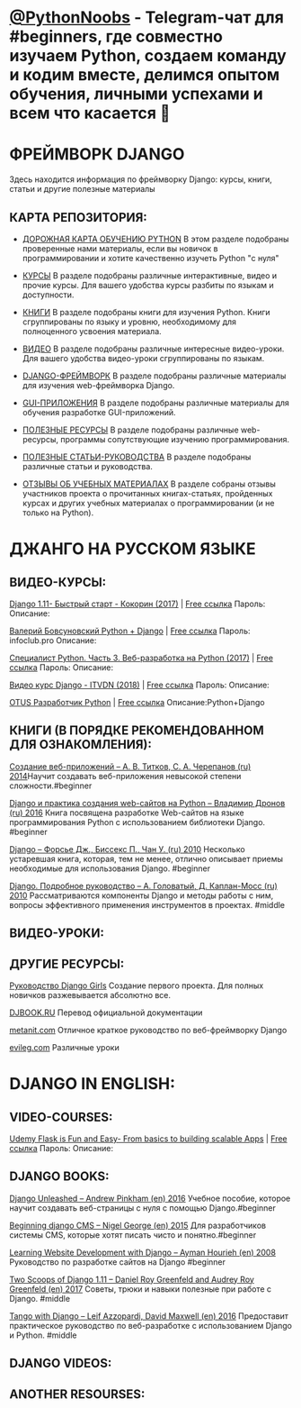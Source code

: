 # [@PythonNoobs](https://t.me/python_noobs) - Telegram-чат для #beginners, где совместно изучаем Python, создаем команду и кодим вместе, делимся опытом обучения, личными успехами и всем что касается 🐍 
# ФРЕЙМВОРК DJANGO

Здесь находится информация по фреймворку Django: курсы, книги, статьи и другие полезные материалы


## КАРТА РЕПОЗИТОРИЯ:

- [ДОРОЖНАЯ КАРТА ОБУЧЕНИЮ PYTHON](https://github.com/PythonNoobs/python_developer/blob/master/Road_map.md)
В этом разделе подобраны проверенные нами материалы, если вы новичок в программировании и хотите качественно изучеть Python "с нуля"

- [КУРСЫ](https://github.com/PythonNoobs/python_developer/blob/master/Courses.md) 
В разделе подобраны различные интерактивные, видео и прочие курсы. Для вашего удобства курсы разбиты по языкам и доступности.

- [КНИГИ](https://github.com/PythonNoobs/python_developer/blob/master/Books.md) В разделе подобраны книги для изучения Python. Книги сгруппированы по языку и уровню, необходимому для полноценного усвоения материала.

- [ВИДЕО](https://github.com/PythonNoobs/python_developer/blob/master/Videos.md) 
В разделе подобраны различные интересные видео-уроки. Для вашего удобства видео-уроки сгруппированы по языкам.

- [DJANGO-ФРЕЙМВОРК](https://github.com/PythonNoobs/python_developer/blob/master/Django_framework.md) 
В разделе подобраны различные материалы для изучения web-фреймворка Django.

- [GUI-ПРИЛОЖЕНИЯ](https://github.com/PythonNoobs/python_developer/blob/master/Tkinter_PyQt.md) 
В разделе подобраны различные материалы для обучения разработке GUI-приложений. 

- [ПОЛЕЗНЫЕ РЕСУРСЫ](https://github.com/PythonNoobs/python_developer/edit/master/useful_resources.md) 
В разделе подобраны различные web-ресурсы, программы сопутствующие изучению программирования.  

- [ПОЛЕЗНЫЕ СТАТЬИ-РУКОВОДСТВА](https://github.com/PythonNoobs/python_developer/blob/master/Manuals.md) 
В разделе подобраны различные статьи и руководства.

- [ОТЗЫВЫ ОБ УЧЕБНЫХ МАТЕРИАЛАХ](https://github.com/PythonNoobs/python_developer/blob/master/reviews.md) 
В разделе собраны отзывы участников проекта о прочитанных книгах-статьях, пройденных курсах и других учебных материалах о программировании (и не только на Python).

# ДЖАНГО НА РУССКОМ ЯЗЫКЕ
## ВИДЕО-КУРСЫ:



[Django 1.11- Быстрый старт - Кокорин (2017)](https://) | [Free ссылка](https://cloud.mail.ru/public/15CZ/uiAY1vt1K) Пароль: 
Описание:

[Валерий Бовсуновский Python + Django](https://) | [Free ссылка](https://cloud.mail.ru/public/Aiz4/Ku9fZ3B4Q) Пароль: infoclub.pro 
Описание:

[Специалист Python. Часть 3. Веб-разработка на Python (2017)](https://) | [Free ссылка](https://cloud.mail.ru/public/GtoB/vdESwnx6d) Пароль: 
Описание:

[Видео курс Django - ITVDN (2018)](https://) | [Free ссылка](https://yadi.sk/d/MBruQdRo3WSdCx) Пароль: 
Описание:

[OTUS Разработчик Python](https://) | [Free ссылка](https://cloud.mail.ru/public/Ep4K/3DMDfcWfn)
Описание:Python+Django


## КНИГИ (В ПОРЯДКЕ РЕКОМЕНДОВАННОМ ДЛЯ ОЗНАКОМЛЕНИЯ):

[Создание веб-приложений – А. В. Титков, С. А. Черепанов (ru) 2014](https://yadi.sk/i/CXEaccVg0XBneQ)Научит создавать веб-приложения невысокой степени сложности.#beginner

[Django и практика создания web-сайтов на Python – Владимир Дронов (ru) 2016](https://yadi.sk/i/bXsGVt0JlS7PJw)
Книга посвящена разработке Web-сайтов на языке программирования Python с использованием библиотеки Django.
#beginner

[Django – Форсье Дж., Биссекс П., Чан У. (ru) 2010](https://yadi.sk/i/3C2qGReRq9aCzg)
Несколько устаревшая книга, которая, тем не менее, отлично описывает приемы необходимые для использования Django.
#beginner

[Django. Подробное руководство – А. Головатый, Д. Каплан-Мосс (ru) 2010](https://yadi.sk/i/O_t3YT7SLnURqQ)
Рассматриваются компоненты Django и методы работы с ним, вопросы эффективного применения инструментов в проектах.
#middle


## ВИДЕО-УРОКИ:



## ДРУГИЕ РЕСУРСЫ:


[Руководство Django Girls](https://tutorial.djangogirls.org/ru/) Создание первого проекта. Для полных новичков разжевывается абсолютно все.

[DJBOOK.RU](https://djbook.ru/rel1.9/) Перевод официальной документации

[metanit.com](https://metanit.com/python/django/) Отличное краткое руководство по веб-фреймворку Django

[evileg.com](https://evileg.com/ru/knowledge/django/) Различные уроки

# DJANGO IN ENGLISH:

## VIDEO-COURSES:

[Udemy Flask is Fun and Easy- From basics to building scalable Apps](https://) | [Free ссылка](https://cloud.mail.ru/public/48BM/XKqCN4rYw) Пароль: 
Описание:

## DJANGO BOOKS:


[Django Unleashed – Andrew Pinkham (en) 2016](https://yadi.sk/i/Z_iGPTlZWOU1Xw) Учебное пособие, которое научит создавать веб-страницы с нуля с помощью Django.#beginner

[Beginning django CMS – Nigel George (en) 2015](https://yadi.sk/i/qbbAn0f-E8OUIw) Для разработчиков системы CMS, которые хотят писать чисто и понятно.#beginner

[Learning Website Development with Django – Ayman Hourieh (en) 2008](https://yadi.sk/i/UHUDAJzmZHXfZQ) Руководство по разработке сайтов на Django #beginner

[Two Scoops of Django 1.11 – Daniel Roy Greenfeld and Audrey Roy Greenfeld (en) 2017](https://yadi.sk/d/-A4EtDK-3YdWRw) Советы, трюки и навыки полезные при работе с Django. #middle

[Tango with Django – Leif Azzopardi, David Maxwell (en) 2016](https://yadi.sk/i/nPu3EjYS1t2hvg) Предоставит практическое руководство по веб-разработке с использованием Django и Python. #middle

## DJANGO VIDEOS:


## ANOTHER RESOURSES:
